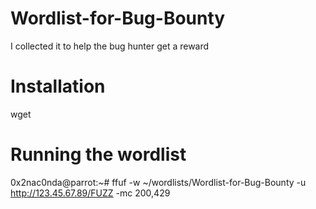 # Wordlist-for-Bug-Bounty
I collected it to help the bug hunter get a reward

# Installation
wget 

# Running the wordlist
0x2nac0nda@parrot:~# ffuf -w ~/wordlists/Wordlist-for-Bug-Bounty -u http://123.45.67.89/FUZZ -mc 200,429
